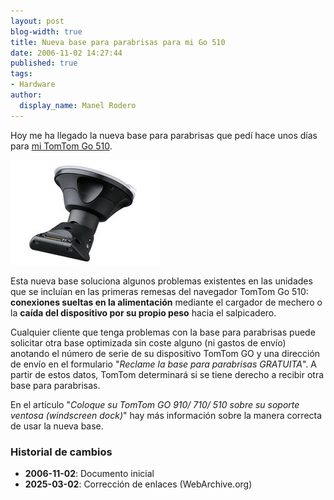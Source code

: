 ```yaml
---
layout: post
blog-width: true
title: Nueva base para parabrisas para mi Go 510
date: 2006-11-02 14:27:44
published: true
tags:
- Hardware
author:
  display_name: Manel Rodero
---
```


Hoy me ha llegado la nueva base para parabrisas que pedí hace unos días para [mi TomTom Go 510][1].

![ValenciaMount][2]

Esta nueva base soluciona algunos problemas existentes en las unidades que se incluían en las primeras remesas del navegador TomTom Go 510: **conexiones sueltas en la alimentación** mediante el cargador de mechero o la **caída del dispositivo por su propio peso** hacia el salpicadero.

Cualquier cliente que tenga problemas con la base para parabrisas puede solicitar otra base optimizada sin coste alguno (ni gastos de envío) anotando el número de serie de su dispositivo TomTom GO y una dirección de envío en el formulario "_Reclame la base para parabrisas GRATUITA_". A partir de estos datos, TomTom determinará si se tiene derecho a recibir otra base para parabrisas.

En el artículo "_Coloque su TomTom GO 910/ 710/ 510 sobre su soporte ventosa (windscreen dock)_" hay más información sobre la manera correcta de usar la nueva base.

### Historial de cambios

* **2006-11-02**: Documento inicial
* **2025-03-02**: Corrección de enlaces (WebArchive.org)

[1]: mi-nuevo-gps-tomtom-go-510
[2]: /assets/img/blog/2006-11-02_image_1.jpg
